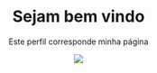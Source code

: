 <h1> <center>Sejam bem vindo </center></h1>
<p align="center">Este perfil corresponde minha página</p>

<p align="center">
  <a href="https://github.com/DenverCoder1/readme-typing-svg">
	  <img src="https://readme-typing-svg.herokuapp.com?lines=Me+chamo+Emmanuelle+Coutinho;Sou+Full Stack!&center=true&width=780&height=45">
  </a>
</p>

